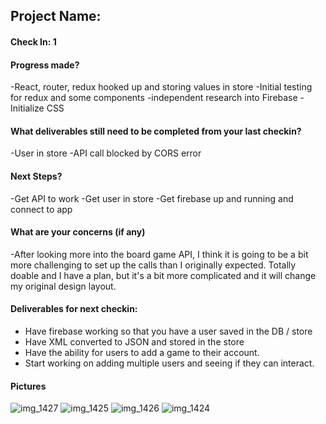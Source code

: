## Project Name:

#### Check In: 1

#### Progress made?
-React, router, redux hooked up and storing values in store
-Initial testing for redux and some components
-independent research into Firebase
-Initialize CSS

#### What deliverables still need to be completed from your last checkin?
-User in store
-API call blocked by CORS error

#### Next Steps?
-Get API to work
-Get user in store
-Get firebase up and running and connect to app

#### What are your concerns (if any)
-After looking more into the board game API, I think it is going to be a bit more challenging to set up the calls than I originally expected. Totally doable and I have a plan, but it's a bit more complicated and it will change my original design layout.

#### Deliverables for next checkin:
- Have firebase working so that you have a user saved in the DB / store
- Have XML converted to JSON and stored in the store
- Have the ability for users to add a game to their account.
- Start working on adding multiple users and seeing if they can interact.


#### Pictures
![img_1427](https://user-images.githubusercontent.com/28467245/36265239-0a6d070e-122c-11e8-91b8-1aedd0d7c43e.JPG)
![img_1425](https://user-images.githubusercontent.com/28467245/36265252-0ecd153c-122c-11e8-9602-52d2205fb745.JPG)
![img_1426](https://user-images.githubusercontent.com/28467245/36265253-0ee2f3de-122c-11e8-90c3-03dea8168037.JPG)
![img_1424](https://user-images.githubusercontent.com/28467245/36265254-0f1d5d62-122c-11e8-8eac-59ef9c277fc4.JPG)
